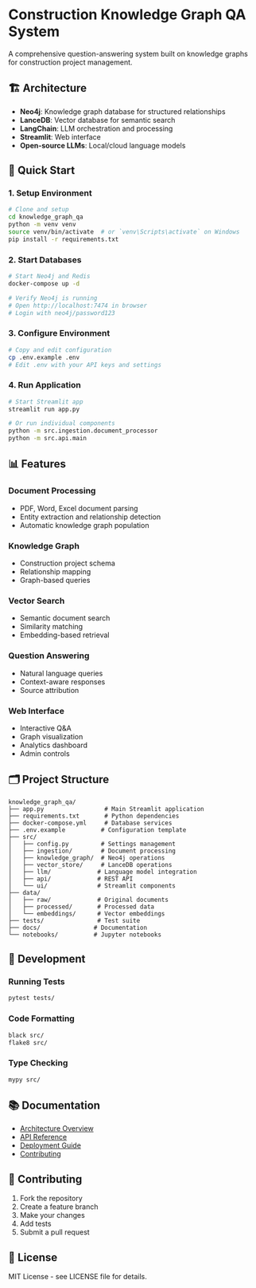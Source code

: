 # Construction Knowledge Graph QA System

A comprehensive question-answering system built on knowledge graphs for construction project management.

## 🏗️ Architecture

- **Neo4j**: Knowledge graph database for structured relationships
- **LanceDB**: Vector database for semantic search
- **LangChain**: LLM orchestration and processing
- **Streamlit**: Web interface
- **Open-source LLMs**: Local/cloud language models

## 🚀 Quick Start

### 1. Setup Environment

```bash
# Clone and setup
cd knowledge_graph_qa
python -m venv venv
source venv/bin/activate  # or `venv\Scripts\activate` on Windows
pip install -r requirements.txt
```

### 2. Start Databases

```bash
# Start Neo4j and Redis
docker-compose up -d

# Verify Neo4j is running
# Open http://localhost:7474 in browser
# Login with neo4j/password123
```

### 3. Configure Environment

```bash
# Copy and edit configuration
cp .env.example .env
# Edit .env with your API keys and settings
```

### 4. Run Application

```bash
# Start Streamlit app
streamlit run app.py

# Or run individual components
python -m src.ingestion.document_processor
python -m src.api.main
```

## 📊 Features

### Document Processing
- PDF, Word, Excel document parsing
- Entity extraction and relationship detection
- Automatic knowledge graph population

### Knowledge Graph
- Construction project schema
- Relationship mapping
- Graph-based queries

### Vector Search
- Semantic document search
- Similarity matching
- Embedding-based retrieval

### Question Answering
- Natural language queries
- Context-aware responses
- Source attribution

### Web Interface
- Interactive Q&A
- Graph visualization
- Analytics dashboard
- Admin controls

## 🗂️ Project Structure

```
knowledge_graph_qa/
├── app.py                 # Main Streamlit application
├── requirements.txt       # Python dependencies
├── docker-compose.yml     # Database services
├── .env.example          # Configuration template
├── src/
│   ├── config.py         # Settings management
│   ├── ingestion/        # Document processing
│   ├── knowledge_graph/  # Neo4j operations
│   ├── vector_store/     # LanceDB operations
│   ├── llm/             # Language model integration
│   ├── api/             # REST API
│   └── ui/              # Streamlit components
├── data/
│   ├── raw/             # Original documents
│   ├── processed/       # Processed data
│   └── embeddings/      # Vector embeddings
├── tests/               # Test suite
├── docs/               # Documentation
└── notebooks/          # Jupyter notebooks
```

## 🔧 Development

### Running Tests
```bash
pytest tests/
```

### Code Formatting
```bash
black src/
flake8 src/
```

### Type Checking
```bash
mypy src/
```

## 📚 Documentation

- [Architecture Overview](docs/architecture.md)
- [API Reference](docs/api.md)
- [Deployment Guide](docs/deployment.md)
- [Contributing](docs/contributing.md)

## 🤝 Contributing

1. Fork the repository
2. Create a feature branch
3. Make your changes
4. Add tests
5. Submit a pull request

## 📄 License

MIT License - see LICENSE file for details.
